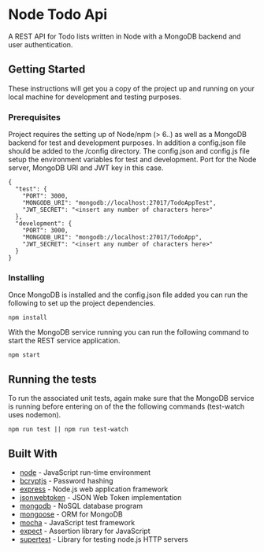 # Node Todo Api

A REST API for Todo lists written in Node with a MongoDB backend and user 
authentication. 

## Getting Started

These instructions will get you a copy of the project up and running on your local 
machine for development and testing purposes.

### Prerequisites

Project requires the setting up of Node/npm (> 6.*.*) as well as a MongoDB backend 
for test and development purposes. In addition a config.json file should be added 
to the /config directory. The config.json and config.js file setup the environment 
variables for test and development. Port for the Node server, MongoDB URI and 
JWT key in this case.

```
{
  "test": {
    "PORT": 3000,
    "MONGODB_URI": "mongodb://localhost:27017/TodoAppTest",
    "JWT_SECRET": "<insert any number of characters here>"
  },
  "development": {
    "PORT": 3000,
    "MONGODB_URI": "mongodb://localhost:27017/TodoApp",
    "JWT_SECRET": "<insert any number of characters here>"
  }
}

```

### Installing

Once MongoDB is installed and the config.json file added you can run the following to
set up the project dependencies.

```
npm install
```

With the MongoDB service running you can run the following command to start the 
REST service application.

```
npm start
```

## Running the tests

To run the associated unit tests, again make sure that the 
MongoDB service is running before entering on of the the 
following commands (test-watch uses nodemon).

```
npm run test || npm run test-watch
```

## Built With

* [node](https://nodejs.org/en/) - JavaScript run-time environment
* [bcryptjs](https://www.npmjs.com/package/bcrypt) - Password hashing
* [express](https://expressjs.com/) - Node.js web application framework
* [jsonwebtoken](https://www.npmjs.com/package/jsonwebtoken) - JSON Web Token implementation
* [mongodb](https://www.mongodb.com/) - NoSQL database program
* [mongoose](http://mongoosejs.com/) - ORM for MongoDB
* [mocha](https://mochajs.org/) - JavaScript test framework
* [expect](https://github.com/mjackson/expect) - Assertion library for JavaScript
* [supertest](https://github.com/visionmedia/supertest) - Library for testing node.js HTTP servers





